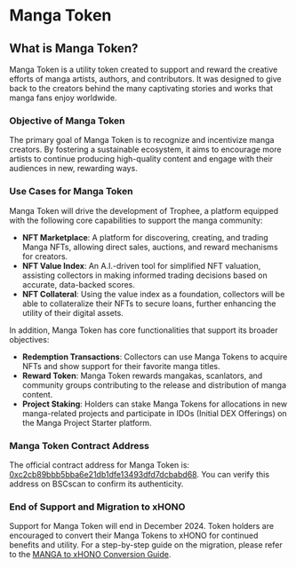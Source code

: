 # Manga Token

## **What is Manga Token?**

Manga Token is a utility token created to support and reward the creative efforts of manga artists, authors, and contributors. It was designed to give back to the creators behind the many captivating stories and works that manga fans enjoy worldwide.

### **Objective of Manga Token**

The primary goal of Manga Token is to recognize and incentivize manga creators. By fostering a sustainable ecosystem, it aims to encourage more artists to continue producing high-quality content and engage with their audiences in new, rewarding ways.

### **Use Cases for Manga Token**

Manga Token will drive the development of Trophee, a platform equipped with the following core capabilities to support the manga community:

* **NFT Marketplace**: A platform for discovering, creating, and trading Manga NFTs, allowing direct sales, auctions, and reward mechanisms for creators.
* **NFT Value Index**: An A.I.-driven tool for simplified NFT valuation, assisting collectors in making informed trading decisions based on accurate, data-backed scores.
* **NFT Collateral**: Using the value index as a foundation, collectors will be able to collateralize their NFTs to secure loans, further enhancing the utility of their digital assets.

In addition, Manga Token has core functionalities that support its broader objectives:

* **Redemption Transactions**: Collectors can use Manga Tokens to acquire NFTs and show support for their favorite manga titles.
* **Reward Token**: Manga Token rewards mangakas, scanlators, and community groups contributing to the release and distribution of manga content.
* **Project Staking**: Holders can stake Manga Tokens for allocations in new manga-related projects and participate in IDOs (Initial DEX Offerings) on the Manga Project Starter platform.

### **Manga Token Contract Address**

The official contract address for Manga Token is: [0xc2cb89bbb5bba6e21db1dfe13493dfd7dcbabd68](https://bscscan.com/token/0xc2cb89bbb5bba6e21db1dfe13493dfd7dcbabd68). You can verify this address on BSCscan to confirm its authenticity.

### **End of Support and Migration to xHONO**

Support for Manga Token will end in December 2024. Token holders are encouraged to convert their Manga Tokens to xHONO for continued benefits and utility. For a step-by-step guide on the migration, please refer to the [MANGA to xHONO Conversion Guide](../xhono-token/how-to-get-xhono/usdmanga-greater-than-xhono.md).
